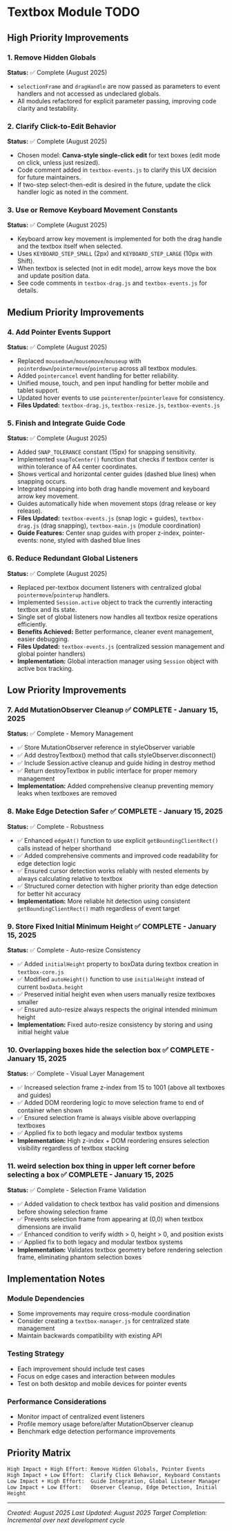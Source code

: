 # Textbox Module TODO

## High Priority Improvements


### 1. Remove Hidden Globals
**Status:** ✅ Complete (August 2025)
- `selectionFrame` and `dragHandle` are now passed as parameters to event handlers and not accessed as undeclared globals.
- All modules refactored for explicit parameter passing, improving code clarity and testability.


### 2. Clarify Click-to-Edit Behavior
**Status:** ✅ Complete (August 2025)
- Chosen model: **Canva-style single-click edit** for text boxes (edit mode on click, unless just resized).
- Code comment added in `textbox-events.js` to clarify this UX decision for future maintainers.
- If two-step select-then-edit is desired in the future, update the click handler logic as noted in the comment.


### 3. Use or Remove Keyboard Movement Constants
**Status:** ✅ Complete (August 2025)
- Keyboard arrow key movement is implemented for both the drag handle and the textbox itself when selected.
- Uses `KEYBOARD_STEP_SMALL` (2px) and `KEYBOARD_STEP_LARGE` (10px with Shift).
- When textbox is selected (not in edit mode), arrow keys move the box and update position data.
- See code comments in `textbox-drag.js` and `textbox-events.js` for details.

## Medium Priority Improvements

### 4. Add Pointer Events Support
**Status:** ✅ Complete (August 2025)
- Replaced `mousedown`/`mousemove`/`mouseup` with `pointerdown`/`pointermove`/`pointerup` across all textbox modules.
- Added `pointercancel` event handling for better reliability.
- Unified mouse, touch, and pen input handling for better mobile and tablet support.
- Updated hover events to use `pointerenter`/`pointerleave` for consistency.
- **Files Updated:** `textbox-drag.js`, `textbox-resize.js`, `textbox-events.js`

### 5. Finish and Integrate Guide Code
**Status:** ✅ Complete (August 2025)
- Added `SNAP_TOLERANCE` constant (15px) for snapping sensitivity.
- Implemented `snapToCenter()` function that checks if textbox center is within tolerance of A4 center coordinates.
- Shows vertical and horizontal center guides (dashed blue lines) when snapping occurs.
- Integrated snapping into both drag handle movement and keyboard arrow key movement.
- Guides automatically hide when movement stops (drag release or key release).
- **Files Updated:** `textbox-events.js` (snap logic + guides), `textbox-drag.js` (drag snapping), `textbox-main.js` (module coordination)
- **Guide Features:** Center snap guides with proper z-index, pointer-events: none, styled with dashed blue lines

### 6. Reduce Redundant Global Listeners
**Status:** ✅ Complete (August 2025)
- Replaced per-textbox document listeners with centralized global `pointermove`/`pointerup` handlers.
- Implemented `Session.active` object to track the currently interacting textbox and its state.
- Single set of global listeners now handles all textbox resize operations efficiently.
- **Benefits Achieved:** Better performance, cleaner event management, easier debugging.
- **Files Updated:** `textbox-events.js` (centralized session management and global pointer handlers)
- **Implementation:** Global interaction manager using `Session` object with active box tracking.

## Low Priority Improvements

### 7. Add MutationObserver Cleanup ✅ **COMPLETE - January 15, 2025**
**Status:** ✅ Complete - Memory Management
- ✅ Store MutationObserver reference in styleObserver variable 
- ✅ Add destroyTextbox() method that calls styleObserver.disconnect()
- ✅ Include Session.active cleanup and guide hiding in destroy method
- ✅ Return destroyTextbox in public interface for proper memory management
- **Implementation:** Added comprehensive cleanup preventing memory leaks when textboxes are removed

### 8. Make Edge Detection Safer ✅ **COMPLETE - January 15, 2025**
**Status:** ✅ Complete - Robustness
- ✅ Enhanced `edgeAt()` function to use explicit `getBoundingClientRect()` calls instead of helper shorthand
- ✅ Added comprehensive comments and improved code readability for edge detection logic
- ✅ Ensured cursor detection works reliably with nested elements by always calculating relative to textbox
- ✅ Structured corner detection with higher priority than edge detection for better hit accuracy
- **Implementation:** More reliable hit detection using consistent `getBoundingClientRect()` math regardless of event target

### 9. Store Fixed Initial Minimum Height ✅ **COMPLETE - January 15, 2025**
**Status:** ✅ Complete - Auto-resize Consistency
- ✅ Added `initialHeight` property to boxData during textbox creation in `textbox-core.js`
- ✅ Modified `autoHeight()` function to use `initialHeight` instead of current `boxData.height`
- ✅ Preserved initial height even when users manually resize textboxes smaller
- ✅ Ensured auto-resize always respects the original intended minimum height
- **Implementation:** Fixed auto-resize consistency by storing and using initial height value

### 10. Overlapping boxes hide the selection box ✅ **COMPLETE - January 15, 2025**
**Status:** ✅ Complete - Visual Layer Management
- ✅ Increased selection frame z-index from 15 to 1001 (above all textboxes and guides)
- ✅ Added DOM reordering logic to move selection frame to end of container when shown
- ✅ Ensured selection frame is always visible above overlapping textboxes
- ✅ Applied fix to both legacy and modular textbox systems
- **Implementation:** High z-index + DOM reordering ensures selection visibility regardless of textbox stacking 

### 11. weird selection box thing in upper left corner before selecting a box ✅ **COMPLETE - January 15, 2025**
**Status:** ✅ Complete - Selection Frame Validation
- ✅ Added validation to check textbox has valid position and dimensions before showing selection frame
- ✅ Prevents selection frame from appearing at (0,0) when textbox dimensions are invalid
- ✅ Enhanced condition to verify width > 0, height > 0, and position exists
- ✅ Applied fix to both legacy and modular textbox systems
- **Implementation:** Validates textbox geometry before rendering selection frame, eliminating phantom selection boxes

## Implementation Notes

### Module Dependencies
- Some improvements may require cross-module coordination
- Consider creating a `textbox-manager.js` for centralized state management
- Maintain backwards compatibility with existing API

### Testing Strategy
- Each improvement should include test cases
- Focus on edge cases and interaction between modules
- Test on both desktop and mobile devices for pointer events

### Performance Considerations
- Monitor impact of centralized event listeners
- Profile memory usage before/after MutationObserver cleanup
- Benchmark edge detection performance improvements

## Priority Matrix
```
High Impact + High Effort: Remove Hidden Globals, Pointer Events
High Impact + Low Effort:  Clarify Click Behavior, Keyboard Constants
Low Impact + High Effort:  Guide Integration, Global Listener Manager
Low Impact + Low Effort:   Observer Cleanup, Edge Detection, Initial Height
```

---
*Created: August 2025*
*Last Updated: August 2025*
*Target Completion: Incremental over next development cycle*
